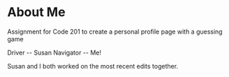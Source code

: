 # About Me
Assignment for Code 201 to create a personal profile page with a guessing game

Driver -- Susan
Navigator -- Me!

Susan and I both worked on the most recent edits together.
